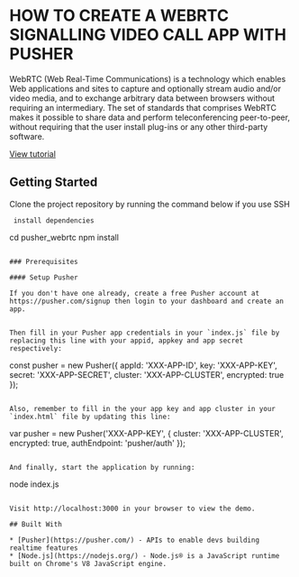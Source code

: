 # HOW TO CREATE A WEBRTC SIGNALLING VIDEO CALL APP WITH PUSHER

WebRTC (Web Real-Time Communications) is a technology which enables Web applications and sites to capture and optionally stream audio and/or video media, and to exchange arbitrary data between browsers without requiring an intermediary. The set of standards that comprises WebRTC makes it possible to share data and perform teleconferencing peer-to-peer, without requiring that the user install plug-ins or any other third-party software. 

[View tutorial](https://pusher.com/tutorials/webrtc-video-call-app-nodejs)

## Getting Started
Clone the project repository by running the command below if you use SSH




```
 install dependencies

```
cd pusher_webrtc
npm install
```

### Prerequisites

#### Setup Pusher

If you don't have one already, create a free Pusher account at https://pusher.com/signup then login to your dashboard and create an app. 


Then fill in your Pusher app credentials in your `index.js` file by replacing this line with your appid, appkey and app secret respectively:

```
const pusher = new Pusher({
    appId: 'XXX-APP-ID',
    key: 'XXX-APP-KEY',
    secret: 'XXX-APP-SECRET',
    cluster: 'XXX-APP-CLUSTER',
    encrypted: true
});
```

Also, remember to fill in the your app key and app cluster in your `index.html` file by updating this line:

```
var pusher = new Pusher('XXX-APP-KEY', {
    cluster: 'XXX-APP-CLUSTER',
    encrypted: true,
    authEndpoint: 'pusher/auth'
});
```

And finally, start the application by running:

```
node index.js
```

Visit http://localhost:3000 in your browser to view the demo.

## Built With

* [Pusher](https://pusher.com/) - APIs to enable devs building realtime features
* [Node.js](https://nodejs.org/) - Node.js® is a JavaScript runtime built on Chrome's V8 JavaScript engine. 

